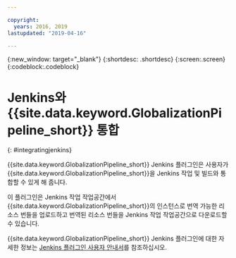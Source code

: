 ```yaml
---

copyright:
  years: 2016, 2019
lastupdated: "2019-04-16"

---
```


{:new_window: target="_blank"}
{:shortdesc: .shortdesc}
{:screen:.screen}
{:codeblock:.codeblock}

# Jenkins와 {{site.data.keyword.GlobalizationPipeline_short}} 통합
{: #integratingjenkins}

{{site.data.keyword.GlobalizationPipeline_short}} Jenkins 플러그인은 사용자가 {{site.data.keyword.GlobalizationPipeline_short}}을 Jenkins 작업 및 빌드와 통합할 수 있게 해 줍니다. 

이 플러그인은 Jenkins 작업 작업공간에서 {{site.data.keyword.GlobalizationPipeline_short}}의 인스턴스로 번역 가능한 리소스 번들을 업로드하고 번역된 리소스 번들을 Jenkins 작업 작업공간으로 다운로드할 수 있습니다. 

{{site.data.keyword.GlobalizationPipeline_short}} Jenkins 플러그인에 대한 자세한 정보는 [Jenkins 플러그인 사용자 안내서](http://jenkinsci.github.io/ibm-g11n-pipeline-plugin)를 참조하십시오. 
